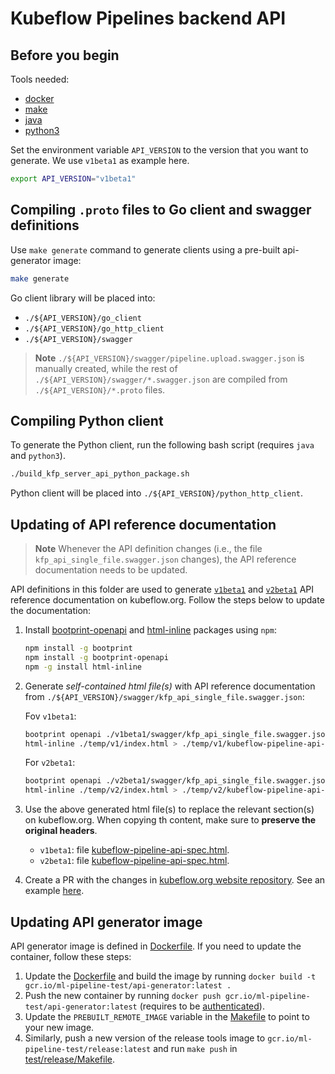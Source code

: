 # Kubeflow Pipelines backend API

## Before you begin

Tools needed:

* [docker](https://docs.docker.com/get-docker/)
* [make](https://www.gnu.org/software/make/)
* [java](https://www.java.com/en/download/)
* [python3](https://www.python.org/downloads/)

Set the environment variable `API_VERSION` to the version that you want to generate. We use `v1beta1` as example here.

```bash
export API_VERSION="v1beta1"
```

## Compiling `.proto` files to Go client and swagger definitions

Use `make generate` command to generate clients using a pre-built api-generator image:
```bash
make generate
```

Go client library will be placed into:

* `./${API_VERSION}/go_client`
* `./${API_VERSION}/go_http_client`
* `./${API_VERSION}/swagger`

> **Note**
> `./${API_VERSION}/swagger/pipeline.upload.swagger.json` is manually created, while the rest of `./${API_VERSION}/swagger/*.swagger.json` are compiled from `./${API_VERSION}/*.proto` files.

## Compiling Python client

To generate the Python client, run the following bash script (requires `java` and `python3`).

```bash
./build_kfp_server_api_python_package.sh
```

Python client will be placed into `./${API_VERSION}/python_http_client`.

## Updating of API reference documentation

> **Note**
> Whenever the API definition changes (i.e., the file `kfp_api_single_file.swagger.json` changes), the API reference documentation needs to be updated.

API definitions in this folder are used to generate [`v1beta1`](https://www.kubeflow.org/docs/components/pipelines/v1/reference/api/kubeflow-pipeline-api-spec/) and [`v2beta1`](https://www.kubeflow.org/docs/components/pipelines/v2/reference/api/kubeflow-pipeline-api-spec/) API reference documentation on kubeflow.org. Follow the steps below to update the documentation:

1. Install [bootprint-openapi](https://github.com/bootprint/bootprint-monorepo/tree/master/packages/bootprint-openapi) and [html-inline](https://www.npmjs.com/package/html-inline) packages using `npm`:
   ```bash
   npm install -g bootprint
   npm install -g bootprint-openapi
   npm -g install html-inline
   ```

2. Generate *self-contained html file(s)* with API reference documentation from `./${API_VERSION}/swagger/kfp_api_single_file.swagger.json`:

    Fov `v1beta1`:

   ```bash
   bootprint openapi ./v1beta1/swagger/kfp_api_single_file.swagger.json ./temp/v1
   html-inline ./temp/v1/index.html > ./temp/v1/kubeflow-pipeline-api-spec.html
   ```

   For `v2beta1`:

   ```bash
   bootprint openapi ./v2beta1/swagger/kfp_api_single_file.swagger.json ./temp/v2
   html-inline ./temp/v2/index.html > ./temp/v2/kubeflow-pipeline-api-spec.html
   ```

3. Use the above generated html file(s) to replace the relevant section(s) on kubeflow.org. When copying th content, make sure to **preserve the original headers**.
   - `v1beta1`: file [kubeflow-pipeline-api-spec.html](https://github.com/kubeflow/website/blob/master/content/en/docs/components/pipelines/v1/reference/api/kubeflow-pipeline-api-spec.html).
   - `v2beta1`: file [kubeflow-pipeline-api-spec.html](https://github.com/kubeflow/website/blob/master/content/en/docs/components/pipelines/v2/reference/api/kubeflow-pipeline-api-spec.html).

4. Create a PR with the changes in [kubeflow.org website repository](https://github.com/kubeflow/website). See an example [here](https://github.com/kubeflow/website/pull/3444).

## Updating API generator image

API generator image is defined in [Dockerfile](`./Dockerfile`). If you need to update the container, follow these steps:

1. Update the [Dockerfile](`./Dockerfile`) and build the image by running `docker build -t gcr.io/ml-pipeline-test/api-generator:latest .`
1. Push the new container by running `docker push gcr.io/ml-pipeline-test/api-generator:latest` (requires to be [authenticated](https://cloud.google.com/container-registry/docs/advanced-authentication)).
1. Update the `PREBUILT_REMOTE_IMAGE` variable in the [Makefile](./Makefile) to point to your new image.
1. Similarly, push a new version of the release tools image to `gcr.io/ml-pipeline-test/release:latest` and run `make push` in [test/release/Makefile](../../test/release/Makefile).



